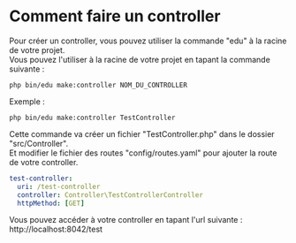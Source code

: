 # Comment faire un controller

Pour créer un controller, vous pouvez utiliser la commande "edu" à la racine de votre projet. \
Vous pouvez l'utiliser à la racine de votre projet en tapant la commande suivante :

```Shell
php bin/edu make:controller NOM_DU_CONTROLLER
```

Exemple :

```Shell
php bin/edu make:controller TestController
```

Cette commande va créer un fichier "TestController.php" dans le dossier "src/Controller". \
Et modifier le fichier des routes "config/routes.yaml" pour ajouter la route de votre controller.

```YAML
test-controller:
  uri: /test-controller
  controller: Controller\TestControllerController
  httpMethod: [GET]
```

Vous pouvez accéder à votre controller en tapant l'url suivante : http://localhost:8042/test